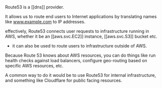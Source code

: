 
Route53 is a [[dns]] provider.

It allows us to route end users to Internet applications by translating names like www.example.com to IP addresses.

effectively, Route53 connects user requests to infrastructure running in AWS, whether it be an [[aws.svc.EC2]] instance, [[aws.svc.S3]] bucket etc.
- it can also be used to route users to infrastructure outside of AWS.

Because Route 53 knows about AWS resources, you can do things like run health checks against load balancers, configure geo-routing based on specific AWS resources, etc.

A common way to do it would be to use Route53 for internal infrastructure, and something like Cloudflare for public facing resources.
